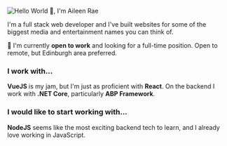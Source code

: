 ![Hello World 👋, I'm Aileen Rae](https://dev-to-uploads.s3.amazonaws.com/uploads/articles/cq7t2lpu3mi5ti5dawk4.png)

I'm a full stack web developer and I've built websites for some of the biggest media and entertainment names you can think of.

💼 I'm currently **open to work** and looking for a full-time position. Open to remote, but Edinburgh area preferred.


### I work with...

**VueJS** is my jam, but I'm just as proficient with **React**. On the backend I work with **.NET Core**, particularly **ABP Framework**.

### I would like to start working with...

**NodeJS** seems like the most exciting backend tech to learn, and I already love working in JavaScript.

<!--
**aileen-r/aileen-r** is a ✨ _special_ ✨ repository because its `README.md` (this file) appears on your GitHub profile.

Here are some ideas to get you started:

- 🔭 I’m currently working on ...
- 🌱 I’m currently learning ...
- 👯 I’m looking to collaborate on ...
- 🤔 I’m looking for help with ...
- 💬 Ask me about ...
- 📫 How to reach me: ...
- 😄 Pronouns: ...
- ⚡ Fun fact: ...
-->
